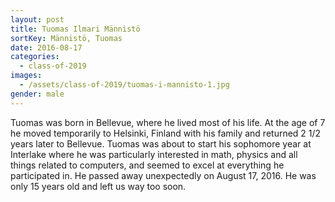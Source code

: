 ```yaml
---
layout: post
title: Tuomas Ilmari Männistö
sortKey: Männistö, Tuomas
date: 2016-08-17
categories:
  - class-of-2019
images:
  - /assets/class-of-2019/tuomas-i-mannisto-1.jpg
gender: male
---
```


Tuomas was born in Bellevue, where he lived most of his life. At the age of 7 he moved temporarily to Helsinki, Finland with his family and returned 2 1/2 years later to Bellevue. Tuomas was about to start his sophomore year at Interlake where he was particularly interested in math, physics and all things related to computers, and seemed to excel at everything he participated in. He passed away unexpectedly on August 17, 2016. He was only 15 years old and left us way too soon.
